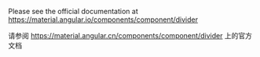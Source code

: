 Please see the official documentation at https://material.angular.io/components/component/divider

请参阅 https://material.angular.cn/components/component/divider 上的官方文档

